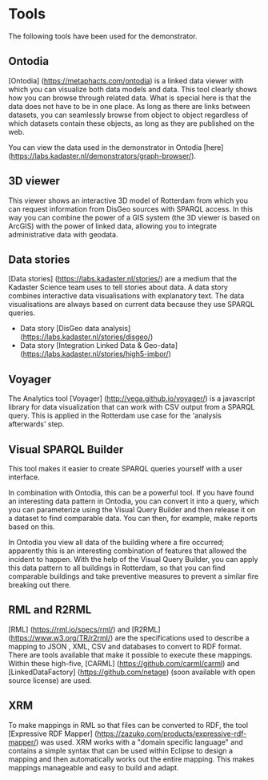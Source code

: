 # Tools
The following tools have been used for the demonstrator.

## Ontodia
[Ontodia] (https://metaphacts.com/ontodia) is a linked data viewer with which you can visualize both data models and data. This tool clearly shows how you can browse through related data. What is special here is that the data does not have to be in one place. As long as there are links between datasets, you can seamlessly browse from object to object regardless of which datasets contain these objects, as long as they are published on the web.

You can view the data used in the demonstrator in Ontodia [here] (https://labs.kadaster.nl/demonstrators/graph-browser/).

## 3D viewer

This viewer shows an interactive 3D model of Rotterdam from which you can request information from DisGeo sources with SPARQL access. In this way you can combine the power of a GIS system (the 3D viewer is based on ArcGIS) with the power of linked data, allowing you to integrate administrative data with geodata.

## Data stories
[Data stories] (https://labs.kadaster.nl/stories/) are a medium that the Kadaster Science team uses to tell stories about data. A data story combines interactive data visualisations with explanatory text. The data visualisations are always based on current data because they use SPARQL queries.

- Data story [DisGeo data analysis] (https://labs.kadaster.nl/stories/disgeo/)
- Data story [Integration Linked Data & Geo-data] (https://labs.kadaster.nl/stories/high5-imbor/)

## Voyager
The Analytics tool [Voyager] (http://vega.github.io/voyager/) is a javascript library for data visualization that can work with CSV output from a SPARQL query. This is applied in the Rotterdam use case for the 'analysis afterwards' step.

## Visual SPARQL Builder
This tool makes it easier to create SPARQL queries yourself with a user interface.

In combination with Ontodia, this can be a powerful tool. If you have found an interesting data pattern in Ontodia, you can convert it into a query, which you can parameterize using the Visual Query Builder and then release it on a dataset to find comparable data. You can then, for example, make reports based on this.

<aside class = "example"> In Ontodia you view all data of the building where a fire occurred; apparently this is an interesting combination of features that allowed the incident to happen. With the help of the Visual Query Builder, you can apply this data pattern to all buildings in Rotterdam, so that you can find comparable buildings and take preventive measures to prevent a similar fire breaking out there. </aside>

## RML and R2RML
[RML] (https://rml.io/specs/rml/) and [R2RML] (https://www.w3.org/TR/r2rml/) are the specifications used to describe a mapping to JSON , XML, CSV and databases to convert to RDF format. There are tools available that make it possible to execute these mappings. Within these high-five, [CARML] (https://github.com/carml/carml) and [LinkedDataFactory] (https://github.com/netage) (soon available with open source license) are used.

## XRM
To make mappings in RML so that files can be converted to RDF, the tool [Expressive RDF Mapper] (https://zazuko.com/products/expressive-rdf-mapper/) was used. XRM works with a "domain specific language" and contains a simple syntax that can be used within Eclipse to design a mapping and then automatically works out the entire mapping. This makes mappings manageable and easy to build and adapt.
